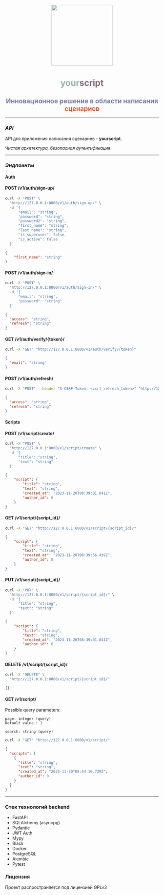 <p align="center">
<img height="200" width="200" src="https://github.com/lubaskinc0de/yourscript/assets/100635212/e9393d8b-e3b5-4990-8796-bdadf986e3c4"></img>
</p>

<h1 align="center" style="color: #92b4a7">your<span style="color: #81667a">script</span></h1>
<h2 align="center" style="color: #777da7">Инновационное решение в области написания <span style="color: #d5573b">
сценариев</span></h2>

------------------------
### *API*

API для приложения написания сценариев - **yourscript**.

*Чистая архитектура, безопасная аутентификация*.

---------------------

### *Эндпоинты*

#### Auth

#### POST /v1/auth/sign-up/

```bash
curl -X "POST" \
  "http://127.0.0.1:8000/v1/auth/sign-up/" \
  -d '{
      "email": "string",
      "password": "string",
      "password2": "string",
      "first_name": "string",
      "last_name": "string",
      "is_superuser": false,
      "is_active": false
  }'
```

```json
{
    "first_name": "string"
}
```

#### POST /v1/auth/sign-in/

```bash
curl -X "POST" \
  "http://127.0.0.1:8000/v1/auth/sign-in/" \
  -d '{
      "email": "string",
      "password": "string"
  }'
```

```json
{
  "access": "string",
  "refresh": "string"
}
```

#### GET /v1/auth/verify/{token}/
```bash
curl -X "GET" "http://127.0.0.1:8000/v1/auth/verify/{token}"
```
```json
{
  "email": "string"
}
```

#### POST /v1/auth/refresh/

```bash
curl -X "POST" --header "X-CSRF-Token: <csrf_refresh_token>" "http://127.0.0.1:8000/v1/auth/refresh/"
```

```json
{
  "access": "string",
  "refresh": "string"
}
```


#### Scripts

#### POST /v1/script/create/

```bash
curl -X "POST" \
  "http://127.0.0.1:8000/v1/script/create" \
  -d '{
      "title": "string",
      "text": "string"
  }'
```

```json
{
    "script": {
        "title": "string",
        "text": "string",
        "created_at": "2023-11-20T08:39:01.841Z",
        "author_id": 0
    }
}
```

#### GET /v1/script/{script_id}/
```bash
curl -X "GET" "http://127.0.0.1:8000/v1/script/{script_id}/"
```
```json
{
    "script": {
        "title": "string",
        "text": "string",
        "created_at": "2023-11-20T08:39:56.439Z",
        "author_id": 0
    }
}
```

#### PUT /v1/script/{script_id}/

```bash
curl -X "PUT" \
  "http://127.0.0.1:8000/v1/script/{script_id}/" \
  -d '{
      "title": "string",
      "text": "string"
  }'
```

```json
{
    "script": {
        "title": "string",
        "text": "string",
        "created_at": "2023-11-20T08:39:01.841Z",
        "author_id": 0
    }
}
```

#### DELETE /v1/script/{script_id}/

```bash
curl -X "DELETE" \
  "http://127.0.0.1:8000/v1/script/{script_id}/"
```

```json
{}
```

#### GET /v1/script/

Possible query parameters:

```plain
page: integer (query)
Default value : 1

search: string (query)
```

```bash
curl -X "GET" "http://127.0.0.1:8000/v1/script/"
```
```json
{
  "scripts": [
    {
      "title": "string",
      "text": "string",
      "created_at": "2023-11-20T08:44:10.739Z",
      "author_id": 0
    }
  ]
}
```

---------------------

### Стeк технологий backend

- FastAPI
- SQLAlchemy (asyncpg)
- Pydantic
- JWT Auth
- Mypy
- Black
- Docker
- PostgreSQL
- Alembic
- Pytest

### Лицензия

Проект распространяется под лицензией GPLv3